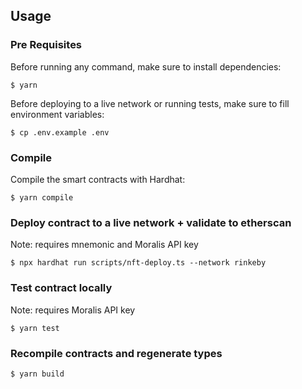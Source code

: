 ## Usage

### Pre Requisites

Before running any command, make sure to install dependencies:

```
$ yarn
```

Before deploying to a live network or running tests, make sure to fill environment variables:

```
$ cp .env.example .env
```

### Compile

Compile the smart contracts with Hardhat:

```
$ yarn compile
```

### Deploy contract to a live network + validate to etherscan

Note: requires mnemonic and Moralis API key

```
$ npx hardhat run scripts/nft-deploy.ts --network rinkeby
```

### Test contract locally

Note: requires Moralis API key

```
$ yarn test
```

### Recompile contracts and regenerate types

```
$ yarn build
```
